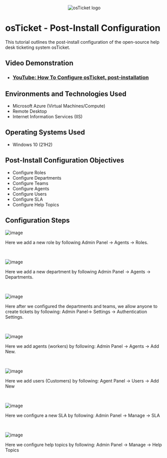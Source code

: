 <p align="center">
<img src="https://i.imgur.com/Clzj7Xs.png" alt="osTicket logo"/>
</p>

<h1>osTicket - Post-Install Configuration</h1>
This tutorial outlines the post-install configuration of the open-source help desk ticketing system osTicket.<br />


<h2>Video Demonstration</h2>

- ### [YouTube: How To Configure osTicket, post-installation](https://www.youtube.com/watch?v=4kEQtECcO-U)

<h2>Environments and Technologies Used</h2>

- Microsoft Azure (Virtual Machines/Compute)
- Remote Desktop
- Internet Information Services (IIS)

<h2>Operating Systems Used </h2>

- Windows 10</b> (21H2)

<h2>Post-Install Configuration Objectives</h2>

- Configure Roles
- Configure Departments
- Configure Teams
- Configure Agents
- Configure Users
- Configure SLA
- Configure Help Topics

<h2>Configuration Steps</h2>

<p>
  
![image](https://github.com/techwiz77777/post-install-config/assets/143854558/ff40c725-e4ac-45b4-a056-afa5de10878c)
</p>
<p>
Here we add a new role by following Admin Panel -> Agents -> Roles.
</p>
<br />

<p>
  
![image](https://github.com/techwiz77777/post-install-config/assets/143854558/705e3c95-f22f-4c2c-8060-57d20e246335)

</p>
<p>
Here we add a new department by following Admin Panel -> Agents -> Departments.
</p>
<br />

<p>
  
![image](https://github.com/techwiz77777/post-install-config/assets/143854558/90175bdb-0c70-4a27-93c9-5282e04810cc)
</p>
<p>
Here after we configured the departments and teams, we allow anyone to create tickets by following: Admin Panel-> Settings -> Authentication Settings.
</p>
<br />

<p>
  
![image](https://github.com/techwiz77777/post-install-config/assets/143854558/f7ce147a-a5f2-4012-85f2-ca6d80dfcfb7)
</p>
<p>
Here we add agents (workers) by following: Admin Panel -> Agents -> Add New.
</p>
<br />

<p>
  
![image](https://github.com/techwiz77777/post-install-config/assets/143854558/8fce0ca0-a4de-43dd-89d5-812791bee03b)
</p>
<p>
Here we add users (Customers) by following: Agent Panel -> Users -> Add New
</p>
<br />

<p>
  
![image](https://github.com/techwiz77777/post-install-config/assets/143854558/b886d56e-0aa6-4d41-b4ba-de215d89956e)
</p>
<p>
Here we configure a new SLA by following: Admin Panel -> Manage -> SLA 
</p>
<br />

<p>
  
![image](https://github.com/techwiz77777/post-install-config/assets/143854558/a1920152-88fd-4dbd-9bbd-c7706eccdafd)
</p>
<p>
Here we configure help topics by following: Admin Panel -> Manage -> Help Topics
</p>
<br />
